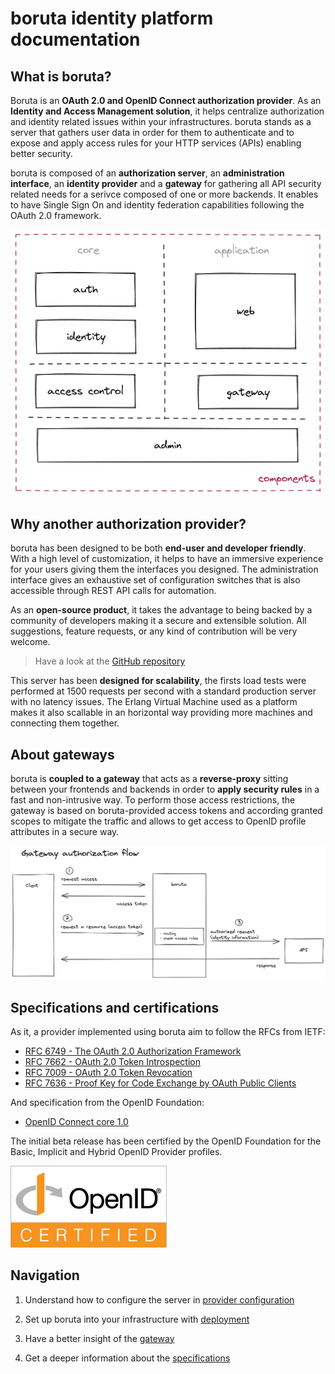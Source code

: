 # boruta identity platform documentation

## What is boruta?

Boruta is an __OAuth 2.0 and OpenID Connect authorization provider__. As an __Identity and Access Management solution__, it helps centralize authorization and identity related issues within your infrastructures. boruta stands as a server that gathers user data in order for them to authenticate and to expose and apply access rules for your HTTP services (APIs) enabling better security.

boruta is composed of an __authorization server__, an __administration interface__, an __identity provider__ and a __gateway__ for gathering all API security related needs for a serivce composed of one or more backends. It enables to have Single Sign On and identity federation capabilities following the OAuth 2.0 framework.

<div class="centered"><img src="/assets/images/components.png" /></div>

## Why another authorization provider?

boruta has been designed to be both __end-user and developer friendly__. With a high level of customization, it helps to have an immersive experience for your users giving them the interfaces you designed. The administration interface gives an exhaustive set of configuration switches that is also accessible through REST API calls for automation.

As an __open-source product__, it takes the advantage to being backed by a community of developers making it a secure and extensible solution. All suggestions, feature requests, or any kind of contribution will be very welcome.

> Have a look at the [GitHub repository](https://github.com/malach-it/boruta-server)

This server has been __designed for scalability__, the firsts load tests were performed at 1500 requests per second with a standard production server with no latency issues. The Erlang Virtual Machine used as a platform makes it also scallable in an horizontal way providing more machines and connecting them together.

## About gateways

boruta is __coupled to a gateway__ that acts as a __reverse-proxy__ sitting between your frontends and backends in order to __apply security rules__ in a fast and non-intrusive way. To perform those access restrictions, the gateway is based on boruta-provided access tokens and according granted scopes to mitigate the traffic and allows to get access to OpenID profile attributes in a secure way.

![Gateway authorization flow](/assets/images/authorization-gateway-en.png)

## Specifications and certifications

As it, a provider implemented using boruta aim to follow the RFCs from IETF:
- [RFC 6749 - The OAuth 2.0 Authorization Framework](https://tools.ietf.org/html/rfc6749)
- [RFC 7662 - OAuth 2.0 Token Introspection](https://tools.ietf.org/html/rfc7662)
- [RFC 7009 - OAuth 2.0 Token Revocation](https://tools.ietf.org/html/rfc7009)
- [RFC 7636 - Proof Key for Code Exchange by OAuth Public Clients](https://tools.ietf.org/html/rfc7636)

And specification from the OpenID Foundation:
- [OpenID Connect core 1.0](https://openid.net/specs/openid-connect-core-1_0.html)

The initial beta release has been certified by the OpenID Foundation for the Basic, Implicit and Hybrid OpenID Provider profiles.

![OID certification mark](/assets/images/oid-certification-mark.png)

## Navigation

1. Understand how to configure the server in [provider configuration](provider-configuration/configure-clients.md)

2. Set up boruta into your infrastructure with [deployment](deployment/docker.md)

3. Have a better insight of the [gateway](gateway/reverse-proxying.md)

4. Get a deeper information about the [specifications](specifications/oauth-2.0/introduction)
